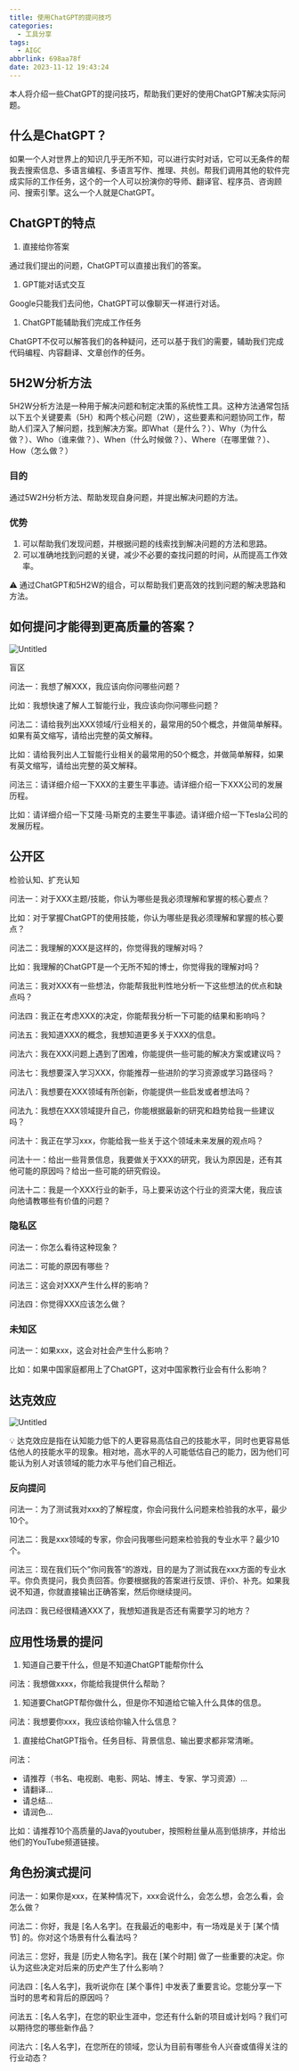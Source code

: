 ```yaml
---
title: 使用ChatGPT的提问技巧
categories:
  - 工具分享
tags:
  - AIGC
abbrlink: 698aa78f
date: 2023-11-12 19:43:24
---
```

<meta name="referrer" content="no-referrer" />

本人将介绍一些ChatGPT的提问技巧，帮助我们更好的使用ChatGPT解决实际问题。

<!--more-->

## 什么是ChatGPT？

如果一个人对世界上的知识几乎无所不知，可以进行实时对话，它可以无条件的帮我去搜索信息、多语言编程、多语言写作、推理、共创。帮我们调用其他的软件完成实际的工作任务，这个的一个人可以扮演你的导师、翻译官、程序员、咨询顾问、搜索引擎。这么一个人就是ChatGPT。

## ChatGPT的特点

1. 直接给你答案

通过我们提出的问题，ChatGPT可以直接出我们的答案。

1. GPT能对话式交互

Google只能我们去问他，ChatGPT可以像聊天一样进行对话。

1. ChatGPT能辅助我们完成工作任务

ChatGPT不仅可以解答我们的各种疑问，还可以基于我们的需要，辅助我们完成代码编程、内容翻译、文章创作的任务。

## 5H2W分析方法

5H2W分析方法是一种用于解决问题和制定决策的系统性工具。这种方法通常包括以下五个关键要素（5H）和两个核心问题（2W），这些要素和问题协同工作，帮助人们深入了解问题，找到解决方案。即What（是什么？）、Why（为什么做？）、Who（谁来做？）、When（什么时候做？）、Where（在哪里做？）、How（怎么做？）

### 目的

通过5W2H分析方法、帮助发现自身问题，并提出解决问题的方法。

### 优势

1. 可以帮助我们发现问题，并根据问题的线索找到解决问题的方法和思路。
2. 可以准确地找到问题的关键，减少不必要的查找问题的时间，从而提高工作效率。

<aside>
⚠️ 通过ChatGPT和5H2W的组合，可以帮助我们更高效的找到问题的解决思路和方法。

</aside>

## 如何提问才能得到更高质量的答案？

![Untitled](http://qiniu-image.gotojava.cn/blog/2023-12-15-191028.png)

盲区

问法一：我想了解XXX，我应该向你问哪些问题？

比如：我想快速了解人工智能行业，我应该向你问哪些问题？

问法二：请给我列出XXX领域/行业相关的，最常用的50个概念，并做简单解释。如果有英文缩写，请给出完整的英文解释。

比如：请给我列出人工智能行业相关的最常用的50个概念，并做简单解释，如果有英文缩写，请给出完整的英文解释。

问法三：请详细介绍一下XXX的主要生平事迹。请详细介绍一下XXX公司的发展历程。

比如：请详细介绍一下艾隆·马斯克的主要生平事迹。请详细介绍一下Tesla公司的发展历程。

## 公开区

检验认知、扩充认知

问法一：对于XXX主题/技能，你认为哪些是我必须理解和掌握的核心要点？

比如：对于掌握ChatGPT的使用技能，你认为哪些是我必须理解和掌握的核心要点？

问法二：我理解的XXX是这样的，你觉得我的理解对吗？

比如：我理解的ChatGPT是一个无所不知的博士，你觉得我的理解对吗？

问法三：我对XXX有一些想法，你能帮我批判性地分析一下这些想法的优点和缺点吗？

问法四：我正在考虑XXX的决定，你能帮我分析一下可能的结果和影响吗？

问法五：我知道XXX的概念，我想知道更多关于XXX的信息。

问法六：我在XXX问题上遇到了困难，你能提供一些可能的解决方案或建议吗？

问法七：我想要深入学习XXX，你能推荐一些进阶的学习资源或学习路径吗？

问法八：我想要在XXX领域有所创新，你能提供一些启发或者想法吗？

问法九：我想在XXX领域提升自己，你能根据最新的研究和趋势给我一些建议吗？

问法十：我正在学习xxx，你能给我一些关于这个领域未来发展的观点吗？

问法十一：给出一些背景信息，我要做关于XXX的研究，我认为原因是，还有其他可能的原因吗？给出一些可能的研究假设。

问法十二：我是一个XXX行业的新手，马上要采访这个行业的资深大佬，我应该向他请教哪些有价值的问题？

### 隐私区

问法一：你怎么看待这种现象？

问法二：可能的原因有哪些？

问法三：这会对XXX产生什么样的影响？

问法四：你觉得XXX应该怎么做？

### 未知区

问法一：如果xxx，这会对社会产生什么影响？

比如：如果中国家庭都用上了ChatGPT，这对中国家教行业会有什么影响？

## 达克效应

![Untitled](http://qiniu-image.gotojava.cn/blog/2023-12-15-191031.png)

<aside>
💡 达克效应是指在认知能力低下的人更容易高估自己的技能水平，同时也更容易低估他人的技能水平的现象。相对地，高水平的人可能低估自己的能力，因为他们可能认为别人对该领域的能力水平与他们自己相近。

</aside>

### 反向提问

问法一：为了测试我对xxx的了解程度，你会问我什么问题来检验我的水平，最少10个。

问法二：我是xxx领域的专家，你会问我哪些问题来检验我的专业水平？最少10个。

问法三：现在我们玩个”你问我答“的游戏，目的是为了测试我在xxx方面的专业水平。你负责提问，我负责回答。你要根据我的答案进行反馈、评价、补充。如果我说不知道，你就直接输出正确答案，然后你继续提问。

问法四：我已经很精通XXX了，我想知道我是否还有需要学习的地方？

## 应用性场景的提问

1. 知道自己要干什么，但是不知道ChatGPT能帮你什么

问法：我想做xxxx，你能给我提供什么帮助？

1. 知道要ChatGPT帮你做什么，但是你不知道给它输入什么具体的信息。

问法：我想要你xxx，我应该给你输入什么信息？

1. 直接给ChatGPT指令。任务目标、背景信息、输出要求都非常清晰。

问法：

- 请推荐（书名、电视剧、电影、网站、博主、专家、学习资源）…
- 请翻译…
- 请总结…
- 请润色…

比如：请推荐10个高质量的Java的youtuber，按照粉丝量从高到低排序，并给出他们的YouTube频道链接。

## 角色扮演式提问

问法一：如果你是xxx，在某种情况下，xxx会说什么，会怎么想，会怎么看，会怎么做？

问法二：你好，我是 [名人名字]。在我最近的电影中，有一场戏是关于 [某个情节] 的。你对这个场景有什么看法吗？

问法三：您好，我是 [历史人物名字]。我在 [某个时期] 做了一些重要的决定。你认为这些决定对后来的历史产生了什么影响？

问法四：[名人名字]，我听说你在 [某个事件] 中发表了重要言论。您能分享一下当时的思考和背后的原因吗？

问法五：[名人名字]，在您的职业生涯中，您还有什么新的项目或计划吗？我们可以期待您的哪些新作品？

问法六：[名人名字]，在您所在的领域，您认为目前有哪些令人兴奋或值得关注的行业动态？
